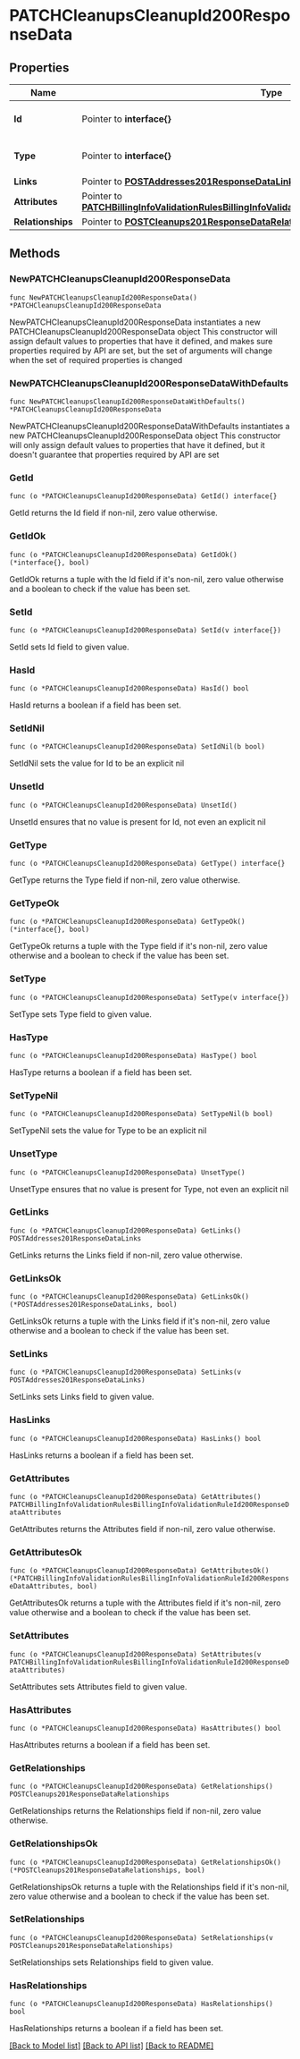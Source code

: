 # PATCHCleanupsCleanupId200ResponseData

## Properties

Name | Type | Description | Notes
------------ | ------------- | ------------- | -------------
**Id** | Pointer to **interface{}** | The resource&#39;s id | [optional] 
**Type** | Pointer to **interface{}** | The resource&#39;s type | [optional] 
**Links** | Pointer to [**POSTAddresses201ResponseDataLinks**](POSTAddresses201ResponseDataLinks.md) |  | [optional] 
**Attributes** | Pointer to [**PATCHBillingInfoValidationRulesBillingInfoValidationRuleId200ResponseDataAttributes**](PATCHBillingInfoValidationRulesBillingInfoValidationRuleId200ResponseDataAttributes.md) |  | [optional] 
**Relationships** | Pointer to [**POSTCleanups201ResponseDataRelationships**](POSTCleanups201ResponseDataRelationships.md) |  | [optional] 

## Methods

### NewPATCHCleanupsCleanupId200ResponseData

`func NewPATCHCleanupsCleanupId200ResponseData() *PATCHCleanupsCleanupId200ResponseData`

NewPATCHCleanupsCleanupId200ResponseData instantiates a new PATCHCleanupsCleanupId200ResponseData object
This constructor will assign default values to properties that have it defined,
and makes sure properties required by API are set, but the set of arguments
will change when the set of required properties is changed

### NewPATCHCleanupsCleanupId200ResponseDataWithDefaults

`func NewPATCHCleanupsCleanupId200ResponseDataWithDefaults() *PATCHCleanupsCleanupId200ResponseData`

NewPATCHCleanupsCleanupId200ResponseDataWithDefaults instantiates a new PATCHCleanupsCleanupId200ResponseData object
This constructor will only assign default values to properties that have it defined,
but it doesn't guarantee that properties required by API are set

### GetId

`func (o *PATCHCleanupsCleanupId200ResponseData) GetId() interface{}`

GetId returns the Id field if non-nil, zero value otherwise.

### GetIdOk

`func (o *PATCHCleanupsCleanupId200ResponseData) GetIdOk() (*interface{}, bool)`

GetIdOk returns a tuple with the Id field if it's non-nil, zero value otherwise
and a boolean to check if the value has been set.

### SetId

`func (o *PATCHCleanupsCleanupId200ResponseData) SetId(v interface{})`

SetId sets Id field to given value.

### HasId

`func (o *PATCHCleanupsCleanupId200ResponseData) HasId() bool`

HasId returns a boolean if a field has been set.

### SetIdNil

`func (o *PATCHCleanupsCleanupId200ResponseData) SetIdNil(b bool)`

 SetIdNil sets the value for Id to be an explicit nil

### UnsetId
`func (o *PATCHCleanupsCleanupId200ResponseData) UnsetId()`

UnsetId ensures that no value is present for Id, not even an explicit nil
### GetType

`func (o *PATCHCleanupsCleanupId200ResponseData) GetType() interface{}`

GetType returns the Type field if non-nil, zero value otherwise.

### GetTypeOk

`func (o *PATCHCleanupsCleanupId200ResponseData) GetTypeOk() (*interface{}, bool)`

GetTypeOk returns a tuple with the Type field if it's non-nil, zero value otherwise
and a boolean to check if the value has been set.

### SetType

`func (o *PATCHCleanupsCleanupId200ResponseData) SetType(v interface{})`

SetType sets Type field to given value.

### HasType

`func (o *PATCHCleanupsCleanupId200ResponseData) HasType() bool`

HasType returns a boolean if a field has been set.

### SetTypeNil

`func (o *PATCHCleanupsCleanupId200ResponseData) SetTypeNil(b bool)`

 SetTypeNil sets the value for Type to be an explicit nil

### UnsetType
`func (o *PATCHCleanupsCleanupId200ResponseData) UnsetType()`

UnsetType ensures that no value is present for Type, not even an explicit nil
### GetLinks

`func (o *PATCHCleanupsCleanupId200ResponseData) GetLinks() POSTAddresses201ResponseDataLinks`

GetLinks returns the Links field if non-nil, zero value otherwise.

### GetLinksOk

`func (o *PATCHCleanupsCleanupId200ResponseData) GetLinksOk() (*POSTAddresses201ResponseDataLinks, bool)`

GetLinksOk returns a tuple with the Links field if it's non-nil, zero value otherwise
and a boolean to check if the value has been set.

### SetLinks

`func (o *PATCHCleanupsCleanupId200ResponseData) SetLinks(v POSTAddresses201ResponseDataLinks)`

SetLinks sets Links field to given value.

### HasLinks

`func (o *PATCHCleanupsCleanupId200ResponseData) HasLinks() bool`

HasLinks returns a boolean if a field has been set.

### GetAttributes

`func (o *PATCHCleanupsCleanupId200ResponseData) GetAttributes() PATCHBillingInfoValidationRulesBillingInfoValidationRuleId200ResponseDataAttributes`

GetAttributes returns the Attributes field if non-nil, zero value otherwise.

### GetAttributesOk

`func (o *PATCHCleanupsCleanupId200ResponseData) GetAttributesOk() (*PATCHBillingInfoValidationRulesBillingInfoValidationRuleId200ResponseDataAttributes, bool)`

GetAttributesOk returns a tuple with the Attributes field if it's non-nil, zero value otherwise
and a boolean to check if the value has been set.

### SetAttributes

`func (o *PATCHCleanupsCleanupId200ResponseData) SetAttributes(v PATCHBillingInfoValidationRulesBillingInfoValidationRuleId200ResponseDataAttributes)`

SetAttributes sets Attributes field to given value.

### HasAttributes

`func (o *PATCHCleanupsCleanupId200ResponseData) HasAttributes() bool`

HasAttributes returns a boolean if a field has been set.

### GetRelationships

`func (o *PATCHCleanupsCleanupId200ResponseData) GetRelationships() POSTCleanups201ResponseDataRelationships`

GetRelationships returns the Relationships field if non-nil, zero value otherwise.

### GetRelationshipsOk

`func (o *PATCHCleanupsCleanupId200ResponseData) GetRelationshipsOk() (*POSTCleanups201ResponseDataRelationships, bool)`

GetRelationshipsOk returns a tuple with the Relationships field if it's non-nil, zero value otherwise
and a boolean to check if the value has been set.

### SetRelationships

`func (o *PATCHCleanupsCleanupId200ResponseData) SetRelationships(v POSTCleanups201ResponseDataRelationships)`

SetRelationships sets Relationships field to given value.

### HasRelationships

`func (o *PATCHCleanupsCleanupId200ResponseData) HasRelationships() bool`

HasRelationships returns a boolean if a field has been set.


[[Back to Model list]](../README.md#documentation-for-models) [[Back to API list]](../README.md#documentation-for-api-endpoints) [[Back to README]](../README.md)


